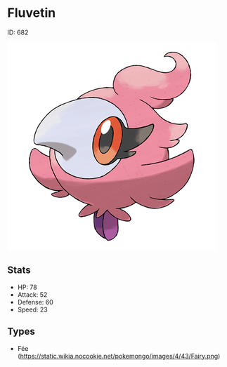 # Fluvetin


ID: 682

![](https://raw.githubusercontent.com/PokeAPI/sprites/master/sprites/pokemon/other/official-artwork/682.png "Fluvetin")

## Stats


 - HP: 78
 - Attack: 52
 - Defense: 60
 - Speed: 23

## Types


 - Fée (https://static.wikia.nocookie.net/pokemongo/images/4/43/Fairy.png)
